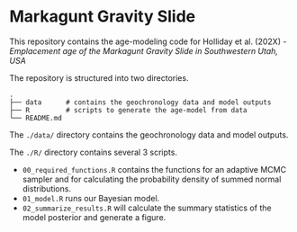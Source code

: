 #  Markagunt Gravity Slide
This repository contains the age-modeling code for Holliday et al. (202X) - *Emplacement age of the Markagunt Gravity Slide in Southwestern Utah, USA*

The repository is structured into two directories. 
```
.
├── data      # contains the geochronology data and model outputs
├── R         # scripts to generate the age-model from data
└── README.md
```

The `./data/` directory contains the geochronology data and model outputs. 

The `./R/` directory contains several 3 scripts. 
* `00_required_functions.R` contains the functions for an adaptive MCMC sampler and for calculating the probability density of summed normal distributions. 
* `01_model.R` runs our Bayesian model. 
* `02_summarize_results.R` will calculate the summary statistics of the model posterior and generate a figure. 